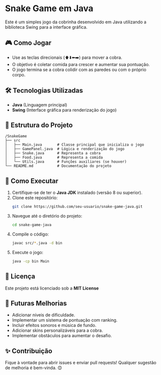 # Snake Game em Java

Este é um simples jogo da cobrinha desenvolvido em Java utilizando a biblioteca Swing para a interface gráfica.

## 🎮 Como Jogar

- Use as teclas direcionais (⬆️⬇️⬅️➡️) para mover a cobra.
- O objetivo é coletar comida para crescer e aumentar sua pontuação.
- O jogo termina se a cobra colidir com as paredes ou com o próprio corpo.

## 🛠️ Tecnologias Utilizadas

- **Java** (Linguagem principal)
- **Swing** (Interface gráfica para renderização do jogo)

## 📂 Estrutura do Projeto

```
/SnakeGame
├── src
│   ├── Main.java       # Classe principal que inicializa o jogo
│   ├── GamePanel.java  # Lógica e renderização do jogo
│   ├── Snake.java      # Representa a cobra
│   ├── Food.java       # Representa a comida
│   └── Utils.java      # Funções auxiliares (se houver)
└── README.md           # Documentação do projeto
```

## 🚀 Como Executar

1. Certifique-se de ter o **Java JDK** instalado (versão 8 ou superior).
2. Clone este repositório:
   ```sh
   git clone https://github.com/seu-usuario/snake-game-java.git
   ```
3. Navegue até o diretório do projeto:
   ```sh
   cd snake-game-java
   ```
4. Compile o código:
   ```sh
   javac src/*.java -d bin
   ```
5. Execute o jogo:
   ```sh
   java -cp bin Main
   ```

## 📜 Licença

Este projeto está licenciado sob a **MIT License** 

## 🔮 Futuras Melhorias

- Adicionar níveis de dificuldade.
- Implementar um sistema de pontuação com ranking.
- Incluir efeitos sonoros e música de fundo.
- Adicionar skins personalizáveis para a cobra.
- Implementar obstáculos para aumentar o desafio.

## ✨ Contribuição

Fique à vontade para abrir issues e enviar pull requests! Qualquer sugestão de melhoria é bem-vinda. 😊




